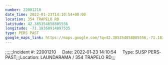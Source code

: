 ```yaml
---
number: 22001210
date_time: 2022-01-23T14:10:54+00:00
location: 354 TRAPELO RD
latitude: 42.385354858805556
longitude: -71.18360914897535
type: PERS PAST
google_maps_link: https://maps.google.com/?q=42.385354858805556,-71.18360914897535
---
```


;;;;;;Incident #: 22001210     Date: 2022‐01‐23 14:10:54     Type: SUSP PERS‐PAST;;;Location: LAUNDARAMA / 354 TRAPELO RD;;;
